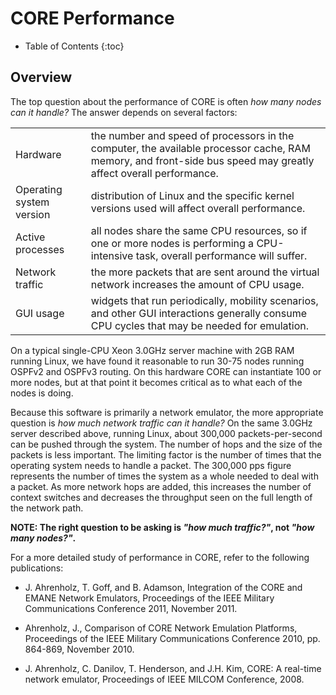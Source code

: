 # CORE Performance

* Table of Contents
{:toc}

## Overview

The top question about the performance of CORE is often *how many nodes can it handle?* The answer depends on several factors:

<table>
  <tbody>
    <tr>
        <td>Hardware</td>
        <td>the number and speed of processors in the computer, the available processor cache, RAM memory, and front-side bus speed may greatly affect overall performance.</td>
    </tr>
    <tr>
        <td>Operating system version</td>
        <td>distribution of Linux and the specific kernel versions used will affect overall performance.</td>
    </tr>
    <tr>
        <td>Active processes</td>
        <td>all nodes share the same CPU resources, so if one or more nodes is performing a CPU-intensive task, overall performance will suffer.</td>
    </tr>
    <tr>
        <td>Network traffic</td>
        <td>the more packets that are sent around the virtual network increases the amount of CPU usage.</td>
    </tr>
    <tr>
        <td>GUI usage</td>
        <td>widgets that run periodically, mobility scenarios, and other GUI interactions generally consume CPU cycles that may be needed for emulation.</td>
    </tr>
  </tbody>
</table>

On a typical single-CPU Xeon 3.0GHz server machine with 2GB RAM running Linux, we have found it reasonable to run 30-75 nodes running OSPFv2 and OSPFv3 routing. On this hardware CORE can instantiate 100 or more nodes, but at that point it becomes critical as to what each of the nodes is doing.

Because this software is primarily a network emulator, the more appropriate question is *how much network traffic can it handle?* On the same 3.0GHz server described above, running Linux, about 300,000 packets-per-second can be pushed through the system. The number of hops and the size of the packets is less important. The limiting factor is the number of times that the operating system needs to handle a packet. The 300,000 pps figure represents the number of times the system as a whole needed to deal with a packet. As more network hops are added, this increases the number of context switches and decreases the throughput seen on the full length of the network path.

**NOTE: The right question to be asking is *"how much traffic?"*, not *"how many nodes?"*.**

For a more detailed study of performance in CORE, refer to the following publications:

* J\. Ahrenholz, T. Goff, and B. Adamson, Integration of the CORE and EMANE Network Emulators, Proceedings of the IEEE Military Communications Conference 2011, November 2011.

* Ahrenholz, J., Comparison of CORE Network Emulation Platforms, Proceedings of the IEEE Military Communications Conference 2010, pp. 864-869, November 2010.

* J\. Ahrenholz, C. Danilov, T. Henderson, and J.H. Kim, CORE: A real-time network emulator, Proceedings of IEEE MILCOM Conference, 2008.
